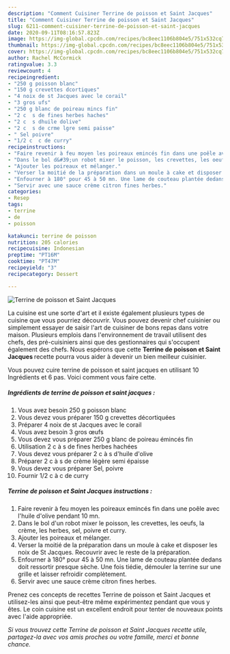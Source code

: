 ```yaml
---
description: "Comment Cuisiner Terrine de poisson et Saint Jacques"
title: "Comment Cuisiner Terrine de poisson et Saint Jacques"
slug: 6211-comment-cuisiner-terrine-de-poisson-et-saint-jacques
date: 2020-09-11T08:16:57.823Z
image: https://img-global.cpcdn.com/recipes/bc8eec1106b804e5/751x532cq70/terrine-de-poisson-et-saint-jacques-photo-principale-de-la-recette.jpg
thumbnail: https://img-global.cpcdn.com/recipes/bc8eec1106b804e5/751x532cq70/terrine-de-poisson-et-saint-jacques-photo-principale-de-la-recette.jpg
cover: https://img-global.cpcdn.com/recipes/bc8eec1106b804e5/751x532cq70/terrine-de-poisson-et-saint-jacques-photo-principale-de-la-recette.jpg
author: Rachel McCormick
ratingvalue: 3.3
reviewcount: 4
recipeingredient:
- "250 g poisson blanc"
- "150 g crevettes dcortiques"
- "4 noix de st Jacques avec le corail"
- "3 gros ufs"
- "250 g blanc de poireau mincs fin"
- "2 c  s de fines herbes haches"
- "2 c  s dhuile dolive"
- "2 c  s de crme lgre semi paisse"
- " Sel poivre"
- "1/2 c  c de curry"
recipeinstructions:
- "Faire revenir à feu moyen les poireaux emincés fin dans une poêle avec l&#39;huile d&#39;olive pendant 10 mn."
- "Dans le bol d&#39;un robot mixer le poisson, les crevettes, les oeufs, la crème, les herbes, sel, poivre et curry."
- "Ajouter les poireaux et mélanger."
- "Verser la moitié de la préparation dans un moule à cake et disposer les noix de St Jacques. Recouvrir avec le reste de la préparation."
- "Enfourner à 180° pour 45 à 50 mn. Une lame de couteau plantée dedans doit ressortir presque sèche. Une fois tiédie, démouler la terrine sur une grille et laisser refroidir complètement."
- "Servir avec une sauce crème citron fines herbes."
categories:
- Resep
tags:
- terrine
- de
- poisson

katakunci: terrine de poisson 
nutrition: 205 calories
recipecuisine: Indonesian
preptime: "PT16M"
cooktime: "PT47M"
recipeyield: "3"
recipecategory: Dessert

---
```



![Terrine de poisson et Saint Jacques](https://img-global.cpcdn.com/recipes/bc8eec1106b804e5/751x532cq70/terrine-de-poisson-et-saint-jacques-photo-principale-de-la-recette.jpg)

La cuisine est une sorte d'art et il existe également plusieurs types de cuisine que vous pourriez découvrir. Vous pouvez devenir chef cuisinier ou simplement essayer de saisir l'art de cuisiner de bons repas dans votre maison. Plusieurs emplois dans l'environnement de travail utilisent des chefs, des pré-cuisiniers ainsi que des gestionnaires qui s'occupent également des chefs. Nous espérons que cette <strong> Terrine de poisson et Saint Jacques </strong> recette pourra vous aider à devenir un bien meilleur cuisinier.

<!--inarticleads1-->

Vous pouvez cuire terrine de poisson et saint jacques en utilisant 10 Ingrédients et 6 pas. Voici comment vous faire cette.

##### Ingrédients de terrine de poisson et saint jacques :

1. Vous avez besoin 250 g poisson blanc
1. Vous devez vous préparer 150 g crevettes décortiquées
1. Préparer 4 noix de st Jacques avec le corail
1. Vous avez besoin 3 gros œufs
1. Vous devez vous préparer 250 g blanc de poireau émincés fin
1. Utilisation 2 c à s de fines herbes hachées
1. Vous devez vous préparer 2 c à s d&#39;huile d&#39;olive
1. Préparer 2 c à s de crème légère semi épaisse
1. Vous devez vous préparer  Sel, poivre
1. Fournir 1/2 c à c de curry




<!--inarticleads2-->

##### Terrine de poisson et Saint Jacques instructions :

1. Faire revenir à feu moyen les poireaux emincés fin dans une poêle avec l&#39;huile d&#39;olive pendant 10 mn.
1. Dans le bol d&#39;un robot mixer le poisson, les crevettes, les oeufs, la crème, les herbes, sel, poivre et curry.
1. Ajouter les poireaux et mélanger.
1. Verser la moitié de la préparation dans un moule à cake et disposer les noix de St Jacques. Recouvrir avec le reste de la préparation.
1. Enfourner à 180° pour 45 à 50 mn. Une lame de couteau plantée dedans doit ressortir presque sèche. Une fois tiédie, démouler la terrine sur une grille et laisser refroidir complètement.
1. Servir avec une sauce crème citron fines herbes.




<!--inarticleads1-->

<p>
Prenez ces concepts de recettes Terrine de poisson et Saint Jacques et utilisez-les ainsi que peut-être même expérimentez pendant que vous y êtes. Le coin cuisine est un excellent endroit pour tenter de nouveaux points avec l'aide appropriée.
</p>

<p>
<i>Si vous trouvez cette Terrine de poisson et Saint Jacques recette utile, partagez-la avec vos amis proches ou votre famille, merci et bonne chance.</i>
</p>
